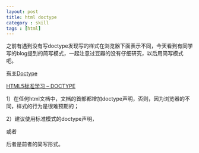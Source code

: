 ```yaml
---
layout: post
title: html doctype
category : skill
tags : [html]
---
```


之前有遇到没有写doctype发现写的样式在浏览器下面表示不同，今天看到有同学写的blog提到的<!DOCTYPE html>简写模式，一起注意过豆瓣的没有仔细研究，以后用简写模式吧。

[有关Doctype](http://hi.baidu.com/cuttinger/blog/item/3173c89525c9b46ad1135e88.html)

[HTML5标准学习 – DOCTYPE](http://www.cnblogs.com/GrayZhang/archive/2011/03/31/learning-html5-doctype.html)


1）在任何html文档中，文档的首部都增加doctype声明，否则，因为浏览器的不同，样式的行为是很难预期的；

2）建议使用标准模式的doctype声明， 

<!DOCTYPE html PUBLIC "-//W3C//DTD XHTML 1.0 Transitional//EN" "http://www.w3.org/TR/xhtml1/DTD/xhtml1-transitional.dtd">

或者

<!DOCTYPE html>

后者是前者的简写形式。